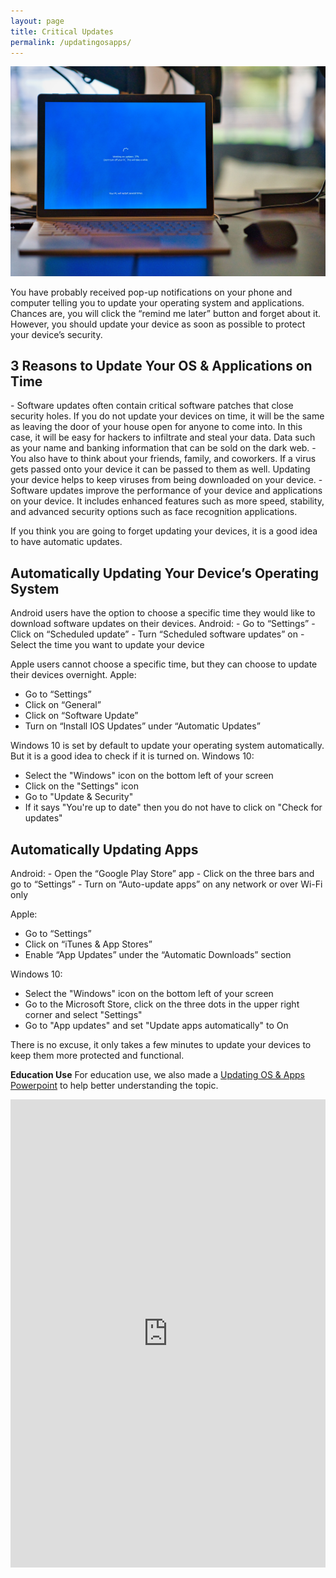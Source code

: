 ```yaml
---
layout: page
title: Critical Updates
permalink: /updatingosapps/
---
```

![Computer](/pic/updating.jpg)

You have probably received pop-up notifications on your phone and computer telling you to update your operating system and applications. Chances are, you will click the “remind me later” button and forget about it. However, you should update your device as soon as possible to protect your device’s security. 

<h2>3 Reasons to Update Your OS & Applications on Time</h2>
- Software updates often contain critical software patches that close security holes. If you do not update your devices on time, it will be the same as leaving the door of your house open for anyone to come into. In this case, it will be easy for hackers to infiltrate and steal your data. Data such as your name and banking information that can be sold on the dark web.
- You also have to think about your friends, family, and coworkers. If a virus gets passed onto your device it can be passed to them as well. Updating your device helps to keep viruses from being downloaded on your device. 
- Software updates improve the performance of your device and applications on your device. It includes enhanced features such as more speed, stability, and advanced security options such as face recognition applications.

If you think you are going to forget updating your devices, it is a good idea to have automatic updates.

<h2>Automatically Updating Your Device’s Operating System</h2>
Android users have the option to choose a specific time they would like to download software updates on their devices.
Android:
- Go to “Settings”
- Click on “Scheduled update”
- Turn “Scheduled software updates” on
- Select the time you want to update your device

Apple users cannot choose a specific time, but they can choose to update their devices overnight.
Apple: 
- Go to “Settings”
- Click on “General”
- Click on “Software Update”
- Turn on “Install IOS Updates” under “Automatic Updates”

Windows 10 is set by default to update your operating system automatically. But it is a good idea to check if it is turned on.
Windows 10:
- Select the "Windows" icon on the bottom left of your screen
- Click on the "Settings" icon
- Go to "Update & Security"
- If it says "You're up to date" then you do not have to click on "Check for updates"

<h2>Automatically Updating Apps</h2>
Android:
- Open the “Google Play Store” app
- Click on the three bars and go to “Settings”
- Turn on “Auto-update apps” on any network or over Wi-Fi only

Apple:
- Go to “Settings”
- Click on “iTunes & App Stores”
- Enable “App Updates” under the “Automatic Downloads” section

Windows 10:
- Select the "Windows" icon on the bottom left of your screen
- Go to the Microsoft Store, click on the three dots in the upper right corner and select "Settings"
- Go to "App updates" and set "Update apps automatically" to On

There is no excuse, it only takes a few minutes to update your devices to keep them more protected and functional. 

**Education Use**
For education use, we also made a [Updating OS & Apps Powerpoint](https://www.slideshare.net/everydaysecurit/updating-operating-systems-and-applications) to help better understanding the topic.

<style>
.responsive-wrap iframe{ max-width: 100%;}
</style>
<div class="responsive-wrap">
<iframe src="https://docs.google.com/presentation/d/e/2PACX-1vTkvXzpxX10HkPjnn98-RmG1KSV9iLloVYEbgBY8DIMNTQPi8Lc31WCsNcrZahopA/embed?start=false&loop=false&delayms=3000" frameborder="0" width="1280" height="749" allowfullscreen="true" mozallowfullscreen="true" webkitallowfullscreen="true"></iframe>
</div>
